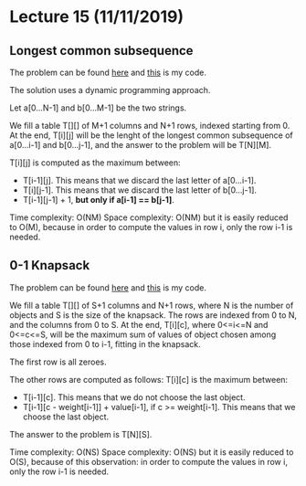 # Lecture 15 (11/11/2019)

## Longest common subsequence
The problem can be found [here](https://practice.geeksforgeeks.org/problems/longest-common-subsequence/0)
and [this](code/lcs.cpp) is my code.

The solution uses a dynamic programming approach.

Let a[0...N-1] and b[0...M-1] be the two strings.

We fill a table T[][] of M+1 columns and N+1 rows, indexed starting from 0.
At the end, T[i][j] will be the lenght of the longest common subsequence of a[0...i-1] and b[0...j-1], and the answer to the problem will be T[N][M].

T[i][j] is computed as the maximum between:
 - T[i-1][j]. This means that we discard the last letter of a[0...i-1].
 - T[i][j-1]. This means that we discard the last letter of b[0...j-1].
 - T[i-1][j-1] + 1, **but only if a[i-1] == b[j-1]**.

Time complexity: O(NM)
Space complexity: O(NM) but it is easily reduced to O(M), because in order to compute the values in row i, only the row i-1 is needed.


## 0-1 Knapsack
The problem can be found [here](https://www.spoj.com/problems/KNAPSACK/)
and [this](code/knapsack.cpp) is my code.

We fill a table T[][] of S+1 columns and N+1 rows, where N is the number of objects and S is the size of the knapsack. 
The rows are indexed from 0 to N, and the columns from 0 to S.
At the end, T[i][c], where 0<=i<=N and 0<=c<=S, will be the maximum sum of values of object chosen among those indexed from 0 to i-1, fitting in the knapsack.

The first row is all zeroes.

The other rows are computed as follows: T[i][c] is the maximum between:
 - T[i-1][c]. This means that we do not choose the last object.
 - T[i-1][c - weight[i-1]] + value[i-1], if c >= weight[i-1]. This means that we choose the last object.

The answer to the problem is T[N][S].

Time complexity: O(NS)
Space complexity: O(NS) but it is easily reduced to O(S), because of this observation: in order to compute the values in row i, only the row i-1 is needed.
